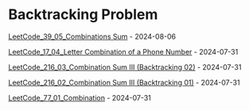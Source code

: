 # Backtracking Problem
[LeetCode_39_05_Combinations Sum](https://github.com/EdwardShiung/LeetCode/blob/main/Top_Interview/Backtracking/04_39_Combination_Sum/04_39_Combinations_Sum.cpp) - 2024-08-06

[LeetCode_17_04_Letter Combination of a Phone Number](https://github.com/EdwardShiung/LeetCode/blob/main/Top_Interview/Backtracking/03_17_Letter_Combinations_of_a_Phone_Number/03_17_Letter_Combinations_of_a_Phone_Number_01.cpp) - 2024-07-31

[LeetCode_216_03_Combination Sum III (Backtracking 02)](https://github.com/EdwardShiung/LeetCode/blob/main/Top_Interview/Backtracking/02_216_Combination_Sum_III/02_216_Combinatino_Sum_III_02.cpp) - 2024-07-31

[LeetCode_216_02_Combination Sum III (Backtracking 01)](https://github.com/EdwardShiung/LeetCode/blob/main/Top_Interview/Backtracking/02_216_Combination_Sum_III/02_216_Combinatino_Sum_III_01.cpp) - 2024-07-31

[LeetCode_77_01_Combination](https://github.com/EdwardShiung/LeetCode/blob/main/Top_Interview/Backtracking/01_77_Combinations/01_77_Combinatino_01.cpp) - 2024-07-31